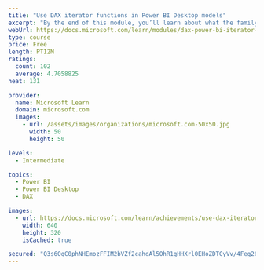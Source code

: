 ```yaml
---
title: "Use DAX iterator functions in Power BI Desktop models"
excerpt: "By the end of this module, you’ll learn about what the family of iterator functions can do and how to use them in your DAX calculations. Calculations will include custom summarizations, ranking, and concatenation."
webUrl: https://docs.microsoft.com/learn/modules/dax-power-bi-iterator-functions/
type: course
price: Free
length: PT12M
ratings:
  count: 102
  average: 4.7058825
heat: 131

provider:
  name: Microsoft Learn
  domain: microsoft.com
  images:
    - url: /assets/images/organizations/microsoft.com-50x50.jpg
      width: 50
      height: 50

levels:
  - Intermediate

topics:
  - Power BI
  - Power BI Desktop
  - DAX

images:
  - url: https://docs.microsoft.com/learn/achievements/use-dax-iterator-functions-power-bi-desktop-social.png
    width: 640
    height: 320
    isCached: true

secured: "Q3s6OqC0phNHEmozFFIM2bVZf2cahdAl5OhR1gHHXrl0EHoZDTCyVv/4Feg26mTdeitk9JiztVd7P120F6mgHXvkeCNDzOkuHQfIYEHKeaweisdYvRMdqyZ5N7MaU3vcb/mR2nrVYvNrVpK93x2xAlfUA29wmO8UJQgvncZTyOFc/vjnx2ut+AYJP38SYkjAQF9cToDamRbgq5vUam9FDuavY5FnwX7ImH8shxX3uyoMzYLx1samqkAztBGN0WBa2ATS1gyQtFBJQG768JWtbXyacYd56UbDWJ8L1pB1hG33vz6cD4HFLVPTUl8SkQMVmX78TmXgDN0Ef7PxD3/CwEXT1NQsl0nrNAzoaKC3H70PhvkVOm4xOILt8yusX8zUAAgE2K0bN7g07U/i0030/3a3NV+hjC9nLBJyV3TUVaw=;lWMQK5FaIscAK8aao+KCtg=="
---
```


